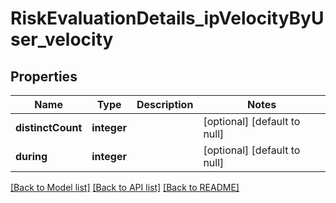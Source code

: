 # RiskEvaluationDetails_ipVelocityByUser_velocity

## Properties
Name | Type | Description | Notes
------------ | ------------- | ------------- | -------------
**distinctCount** | **integer** |  | [optional] [default to null]
**during** | **integer** |  | [optional] [default to null]

[[Back to Model list]](../README.md#documentation-for-models) [[Back to API list]](../README.md#documentation-for-api-endpoints) [[Back to README]](../README.md)


